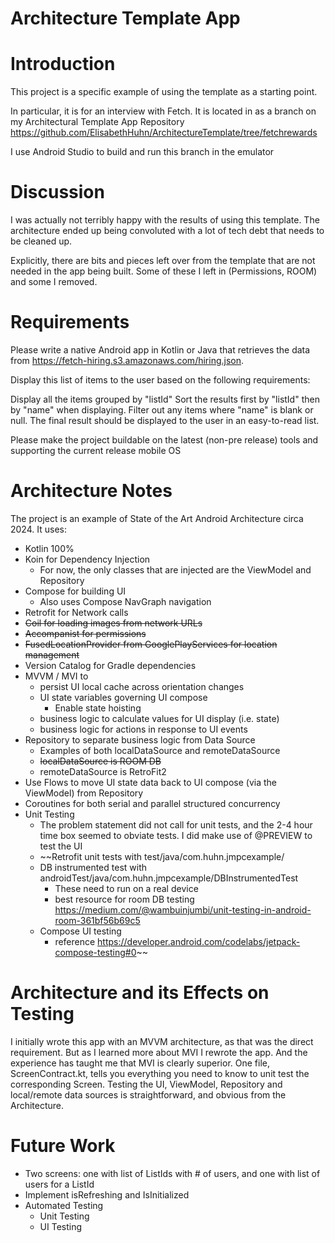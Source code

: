 # Architecture Template App

# Introduction

This project is a specific example of using the template as a starting point.

In particular, it is for an interview with Fetch. It is located in as a branch on my 
Architectural Template App Repository https://github.com/ElisabethHuhn/ArchitectureTemplate/tree/fetchrewards

I use Android Studio to build and run this branch in the emulator

# Discussion

I was actually not terribly happy with the results of using this template. 
The architecture ended up being convoluted with a lot of tech debt that needs to be cleaned up.

Explicitly, there are bits and pieces left over from the template that are not needed in the app
being built. Some of these I left in (Permissions, ROOM) and some I removed. 

# Requirements
Please write a native Android app in Kotlin or Java that retrieves the data from https://fetch-hiring.s3.amazonaws.com/hiring.json.

Display this list of items to the user based on the following requirements:

Display all the items grouped by "listId"
Sort the results first by "listId" then by "name" when displaying.
Filter out any items where "name" is blank or null.
The final result should be displayed to the user in an easy-to-read list.

Please make the project buildable on the latest (non-pre release) tools and supporting the current release mobile OS

# Architecture Notes
The project is an example of State of the Art Android Architecture circa 2024. It uses:
* Kotlin 100%
* Koin for Dependency Injection
    * For now, the only classes that are injected are the ViewModel and Repository
* Compose for building UI
    * Also uses Compose NavGraph navigation
* Retrofit for Network calls
* ~~Coil for loading images from network URLs~~
* ~~Accompanist for permissions~~
* ~~FusedLocationProvider from GooglePlayServices for location management~~
* Version Catalog for Gradle dependencies
* MVVM / MVI to
    * persist UI local cache across orientation changes
    * UI state variables governing UI compose
        * Enable state hoisting
    * business logic to calculate values for UI display (i.e. state)
    * business logic for actions in response to UI events
* Repository to separate business logic from Data Source
    * Examples of both localDataSource and remoteDataSource
    * ~~localDataSource is ROOM DB~~
    * remoteDataSource is RetroFit2
* Use Flows to move UI state data back to UI compose (via the ViewModel) from Repository
* Coroutines for both serial and parallel structured concurrency
* Unit Testing
    * The problem statement did not call for unit tests, and the 2-4 hour time box seemed to obviate tests. I did make use of @PREVIEW to test the UI
    * ~~Retrofit unit tests with test/java/com.huhn.jmpcexample/
    * DB instrumented test with androidTest/java/com.huhn.jmpcexample/DBInstrumentedTest
        * These need to run on a real device
        * best resource for room DB testing https://medium.com/@wambuinjumbi/unit-testing-in-android-room-361bf56b69c5
    * Compose UI testing
        * reference https://developer.android.com/codelabs/jetpack-compose-testing#0~~



# Architecture and its Effects on Testing
I initially wrote this app with an MVVM architecture,
as that was the direct requirement. But as I learned more about MVI I rewrote the app.
And the experience has taught me that MVI is clearly superior.
One file, ScreenContract.kt, tells you everything you need to know to unit test the corresponding Screen.
Testing the UI, ViewModel, Repository and local/remote data sources is straightforward, and obvious from the Architecture.

# Future Work
* Two screens: one with list of ListIds with # of users, and one with list of users for a ListId
* Implement isRefreshing and IsInitialized
* Automated Testing
    * Unit Testing
    * UI Testing